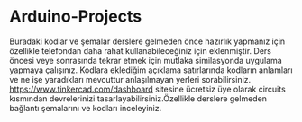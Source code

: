# Arduino-Projects
Buradaki kodlar ve şemalar derslere gelmeden önce hazırlık yapmanız için özellikle telefondan daha rahat kullanabileceğiniz için eklenmiştir.
Ders öncesi veye sonrasında tekrar etmek için mutlaka similasyonda  uygulama yapmaya çalışınız. Kodlara eklediğim açıklama satırlarında kodların anlamları ve ne işe 
yaradıkları mevcuttur anlaşılmayan yerleri sorabilirsiniz. https://www.tinkercad.com/dashboard   sitesine ücretsiz üye olarak circuits kısmından devrelerinizi
tasarlayabilirsiniz.Özellikle derslere gelmeden bağlantı şemalarını ve kodları inceleyiniz. 
